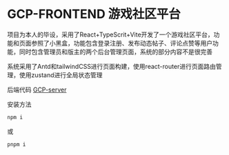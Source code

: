 # GCP-FRONTEND 游戏社区平台

项目为本人的毕设，采用了React+TypeScrit+Vite开发了一个游戏社区平台，功能和页面参照了小黑盒，功能包含登录注册、发布动态帖子、评论点赞等用户功能，同时包含管理员和版主的两个后台管理页面，系统的部分内容不是很完善

系统采用了Antd和tailwindCSS进行页面构建，使用react-router进行页面路由管理，使用zustand进行全局状态管理

后端代码 [GCP-server](https://github.com/ZSCaiGou/gcp-server)


安装方法
``` bash
npm i 
```
或
``` bash
pnpm i
```
